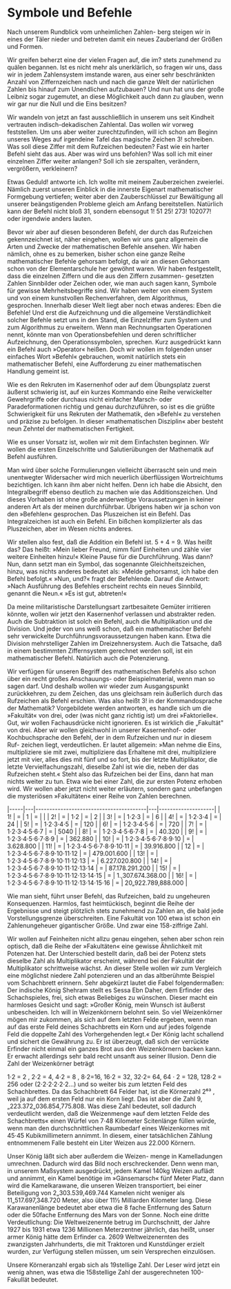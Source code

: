 # Symbole und Befehle

Nach unserem Rundblick vom unheimlichen Zahlen- berg steigen
wir in eines der Täler nieder und betreten damit ein neues
Zauberland der Größen und Formen.

Wir greifen beherzt eine der vielen Fragen auf, die im?
stets zunehmend zu quälen begannen. Ist es nicht mehr als
unerklärlich, so fragen wir uns, dass wir in jedem
Zahlensystem imstande waren, aus einer sehr beschränkten
Anzahl von Ziffernzeichen nach und nach die ganze Welt der
natürlichen Zahlen bis hinauf zum Unendlichen aufzubauen?
Und nun hat uns der große Leibniz sogar zugemutet, an
diese Möglichkeit auch dann zu glauben, wenn wir gar nur die
Null und die Eins besitzen?

Wir wandeln von jetzt an fast ausschließlich in unserem
uns seit Kindheit vertrauten indisch-dekadischen Zahlental.
Das wollen wir vorweg feststellen. Um uns aber weiter
zurechtzufinden, will ich schon am Beginn unseres Weges auf
irgendeine Tafel das magische Zeichen 3! schreiben. Was
soll diese Ziffer mit dem Rufzeichen bedeuten? Fast wie
ein harter Befehl sieht das aus. Aber was wird uns befohlen?
Was soll ich mit einer einzelnen Ziffer weiter anlangen?
Soll ich sie zerspalten, verändern, vergrößern, verkleinern?  <!--
Archaisch, Slur --> <!-- Bin ich im Negerland, wo ein Wilder mit
herrischer Geste einen bösen unartikulierten Laut aussLößt?-->  <!--
/Archaisch, Slur -->

Etwas Geduld! antworte ich. Ich wollte mit meinem
Zauberzeichen zweierlei. Nämlich zuerst unseren Einblick
in die innerste Eigenart mathematischer Formgebung
vertiefen; weiter aber den Zauberschlüssel zur Bewältigung
all unserer beängstigenden Probleme gleich am Anfang
bereitstellen. Natürlich kann der Befehl nicht bloß 31,
sondern ebensogut 1! 51 25! 273! 102077! oder irgendwie
anders lauten.

Bevor wir aber auf diesen besonderen Befehl, der durch das
Rufzeichen gekennzeichnet ist, näher eingehen, wollen wir
uns ganz allgemein die Arten und Zwecke der mathematischen
Befehle ansehen. Wir haben nämlich, ohne es zu bemerken,
bisher schon eine ganze Reihe mathematischer Befehle
gehorsam befolgt, da wir an diesen Gehorsam schon von der
Elementarschule <!-- arch --> her gewöhnt waren. Wir haben
festgestellt, dass die einzelnen Ziffern und die aus den
Ziffern zusammen- gesetzten Zahlen Sinnbilder oder Zeichen
oder, wie man auch sagen kann, Symbole für gewisse
Mehrheitsbegriffe sind. Wir haben weiter von einem System
und von einem kunstvollen Rechenverfahren, dem Algorithmus,
gesprochen. Innerhalb dieser Welt liegt aber noch etwas
anderes: Eben die Befehle! Und erst die Aufzeichnung und die
allgemeine Verständlichkeit solcher Befehle setzt uns in den
Stand, die Einzelziffer zum System und zum Algorithmus zu
erweitern. Wenn man Rechnungsarten Operationen nennt, könnte
man von Operationsbefehlen und deren schriftlicher
Aufzeichnung, den Operationssymbolen, sprechen. Kurz
ausgedrückt kann ein Befehl auch »Operator« heißen. Doch wir
wollen im folgenden unser einfaches Wort »Befehl«
gebrauchen, womit natürlich stets ein mathematischer Befehl,
eine Aufforderung zu einer mathematischen Handlung gemeint
ist.

Wie es den Rekruten im Kasernenhof oder auf dem Übungsplatz
zuerst äußerst schwierig ist, auf ein kurzes Kommando eine
Reihe verwickelter Gewehrgriffe oder durchaus nicht
einfacher Marsch- oder Paradeformationen richtig und genau
durchzuführen, so ist es die grüßte Schwierigkeit für uns
Rekruten der Mathematik, den »Befehl« zu verstehen und
präzise zu befolgen. In dieser »mathematischen Disziplin«
aber besteht neun Zehntel der mathematischen Fertigkeit.

Wie es unser Vorsatz ist, wollen wir mit dem Einfachsten
beginnen. Wir wollen die ersten Einzelschritte und
Salutierübungen der Mathematik auf Befehl ausführen.

Man wird über solche Formulierungen vielleicht überrascht
sein und mein unentwegter Widersacher wird mich neuerlich
überflüssigen Wortreichtums bezichtigen. Ich kann ihm aber
nicht helfen. Denn ich habe die Absicht, den Integralbegriff
ebenso deutlich zu machen wie das Additionszeichen. Und
dieses Vorhaben ist ohne große anderweitige Voraussetzungen
in keiner anderen Art als der meinen durchführbar. Übrigens
haben wir ja schon von den »Befehlen« gesprochen. Das
Pluszeichen ist ein Befehl. Das Integralzeichen ist auch
ein Befehl. Ein bißchen komplizierter als das Pluszeichen,
aber im Wesen nichts anderes.

Wir stellen also fest, daß die Addition ein Befehl ist.
5 + 4 = 9. Was heißt das? Das heißt: »Mein lieber Freund, nimm
fünf Einheiten und zähle vier weitere Einheiten hinzu!«
Kleine Pause für die Durchführung. Was dann? Nun, dann setzt
man ein Symbol, das sogenannte Gleichheitszeichen, hinzu,
was nichts anderes bedeutet als: »Melde gehorsamst, ich habe
den Befehl befolgt.« »Nun, und?« fragt der Befehlende.
Darauf die Antwort: »Nach Ausführung des Befehles erscheint
rechts ein neues Sinnbild, genannt die Neun.«
»Es ist gut, abtreten!«

Da meine militaristische Darstellungsart zartbesaitete
Gemüter irritieren könnte, wollen wir jetzt den Kasernenhof
verlassen und abstrakter reden. Auch die Subtraktion ist
solch ein Befehl, auch die Multiplikation und die
Division. Und jeder von uns weiß schon, daß ein
mathematischer Befehl sehr verwickelte
Durchführungsvoraussetzungen haben kann. Etwa die Division
mehrstelliger Zahlen im Dreizehnersystem. Auch die Tatsache,
daß in einem bestimmten Ziffernsystem gerechnet werden
soll, ist ein mathematischer Befehl. Natürlich auch die
Potenzierung.

Wir verfügen für unseren Begriff des mathematischen
Befehls also schon über ein recht großes Anschauungs- oder
Beispielmaterial, wenn man so sagen darf. Und deshalb wollen
wir wieder zum Ausgangspunkt zurückkehren, zu dem Zeichen,
das uns gleichsam rein äußerlich durch das Rufzeichen als Befehl
erschien. Was also heißt 3! in der Kommandosprache
der Mathematik? Vorgebildete werden antworten, es
handle sich um die »Fakultät« von drei, oder (was
nicht ganz richtig ist) um drei »Faktorielle«. Gut, wir
wollen Fachausdrücke nicht ignorieren. Es ist wirklich
die „Fakultät" von drei. Aber wir wollen gleichwohl
in unserer Kasernenhof- oder Kochbuchsprache den
Befehl, der in dem Rufzeichen und nur in diesem Ruf-
zeichen liegt, verdeutlichen. Er lautet allgemein: »Man
nehme die Eins, multipliziere sie mit zwei, multipliziere
das Erhaltene mit drei, multipliziere jetzt mit
vier, alles dies mit fünf und so fort, bis der letzte
Multiplikator, die letzte Vervielfachungszahl, dieselbe Zahl
ist wie die, neben der das Rufzeichen steht.« Steht
also das Rufzeichen bei der Eins, dann hat man nichts
weiter zu tun. Etwa wie bei einer Zahl, die zur ersten
Potenz erhoben wird. Wir wollen aber jetzt nicht weiter
erläutern, sondern ganz unbefangen die mysteriösen
»Fakultäten« einer Reihe von Zahlen berechnen.

|-----|---|----------------------------------------|---|--------------------|
| 1!  | = | 1                                      | = |                    |
| 2!  | = | 1⋅2                                    | = |                  2 |
| 3!  | = | 1⋅2⋅3                                  | = |                  6 |
| 4!  | = | 1⋅2⋅3⋅4                                | = |                 24 |
| 5!  | = | 1⋅2⋅3⋅4⋅5                              | = |                120 |
| 6!  | = | 1⋅2⋅3⋅4⋅5⋅6                            | = |                720 |
| 7!  | = | 1⋅2⋅3⋅4⋅5⋅6⋅7                          | = |               5040 |
| 8!  | = | 1⋅2⋅3⋅4⋅5⋅6⋅7⋅8                        | = |             40.320 |
| 9!  | = | 1⋅2⋅3⋅4⋅5⋅6⋅7⋅8⋅9                      | = |            362.880 |
| 10! | = | 1⋅2⋅3⋅4⋅5⋅6⋅7⋅8⋅9⋅10                   | = |          3.628.800 |
| 11! | = | 1⋅2⋅3⋅4⋅5⋅6⋅7⋅8⋅9⋅10⋅11                | = |         39.916.800 |
| 12  | = | 1⋅2⋅3⋅4⋅5⋅6⋅7⋅8⋅9⋅10⋅11⋅12             | = |        479.001.600 |
| 13! | = | 1⋅2⋅3⋅4⋅5⋅6⋅7⋅8⋅9⋅10⋅11⋅12⋅13          | = |      6.227.020.800 |
| 14! | = | 1⋅2⋅3⋅4⋅5⋅6⋅7⋅8⋅9⋅10⋅11⋅12⋅13⋅14       | = |     87.178.291.200 |
| 15! | = | 1⋅2⋅3⋅4⋅5⋅6⋅7⋅8⋅9⋅10⋅11⋅12⋅13⋅14⋅15    | = | 1.,307.674.368.00  |
| 16! | = | 1⋅2⋅3⋅4⋅5⋅6⋅7⋅8⋅9⋅10⋅11⋅12⋅13⋅14⋅15⋅16 | = | 20„922.789,888.000 |

Wie man sieht, führt unser Befehl, das Rufzeichen, bald zu
ungeheuren Konsequenzen. Harmlos, fast heimtückisch,
beginnt die Reihe der Ergebnisse und steigt plötzlich stets
zunehmend zu Zahlen an, die bald jede Vorstellungsgrenze
überschreiten. Eine Fakultät von 100 etwa ist schon ein
Zahlenungeheuer gigantischer Größe. Und zwar eine
158-ziffrige Zahl.

Wir wollen auf Feinheiten nicht allzu genau eingehen,
sehen aber schon rein optisch, daß die Reihe der
»Fakultäten« eine gewisse Ähnlichkeit mit Potenzen hat.
Der Unterschied bestellt darin, daß bei der Potenz stets
dieselbe Zahl als Multiplikator erscheint, während bei der
Fakultät der Multiplikator schrittweise wächst. An dieser
Stelle wollen wir zum Vergleich eine möglichst niedere Zahl
potenzieren und an das altberühmte Beispiel vom Schachbrett
erinnern. Sehr abgekürzt lautet die Fabel folgendermaßen:
Der indische König Shehram stellt es Sessa Ebn Daher, dem
Erfinder des Schachspieles, frei, sich etwas Beliebiges zu
wünschen. Dieser macht ein harmloses Gesicht und sagt:
»Großer König, mein Wunsch ist äußerst unbescheiden. Ich
will in Weizenkörnern belohnt sein. So viel Weizenkörner
mögen mir zukommen, als sich auf dem letzten Felde ergeben,
wenn man auf das erste Feld deines Schachbretts ein Korn und
auf jedes folgende Feld die doppelte Zahl des Vorhergehenden
legt.« Der König lacht schallend und sichert die Gewährung
zu. Er ist überzeugt, daß sich der verrückte Erfinder
nicht einmal ein ganzes Brot aus den Weizenkörnern backen
kann. Er erwacht allerdings sehr bald recht unsanft aus
seiner Illusion. Denn die Zahl der Weizenkörner beträgt

1⋅2 = 2 , 2⋅2 = 4, 4⋅2 = 8 , 8⋅2=16, 16⋅2 = 32, 32⋅2= 64,
64 ⋅ 2 = 128, 128⋅2 = 256 oder (2⋅2⋅2⋅2⋅2⋅2…) und
so weiter bis zum letzten Feld des Schachbrettes.
Da das Schachbrett 64 Felder hat, ist die Körnerzahl 2⁶³ ,
weil ja auf dem ersten Feld nur ein Korn liegt. Das ist aber
die Zahl 9,„223.372„036.854,775.808. Was diese Zahl
bedeutet, soll dadurch verdeutlicht werden, daß die
Weizenmenge »auf dem letzten Felde des Schachbretts« einen
Würfel von 7⋅48 Kilometer Scitenlänge füllen würde, wenn man
den durchschnittlichen Raumbedarf eines Weizenkornes mit
45⋅45 Kubikmillimetern annimmt. In diesem, einer
tatsächlichen Zählung entnommenem Falle besteht ein
Liter Weizen aus 22.000 Körnern.

Unser König läßt sich aber außerdem die Weizen- menge in
Kamelladungen umrechnen. Dadurch wird das Bild noch
erschreckender. Denn wenn man, in unserem Maßsystem
ausgedrückt, jedem Kamel 140kg Weizen auflädt und annimmt,
ein Kamel benötige im »Gänsemarsch« fünf Meter Platz, dann
wird die Kamelkarawane, die unseren Weizen transportiert,
bei einer Beteiligung von 2„303.539,469.744 Kamelen nicht
weniger als 11„517.697,348.720 Meter, also über 11½
Milliarden Kilometer lang. Diese Karawanenlänge bedeutet
aber etwa die 8 fache Entfernung des Saturn oder die 50fache
Entfernung des Mars von der Sonne. Noch eine dritte
Verdeutlichung: Die Weltweizenernte betrug im
Durchschnitt, der Jahre 1927 bis 1931 etwa 1236 Millionen
Meterzentner jährlich, das heißt, unser armer König hätte dem
Erfinder ca. 2609 Weltweizenernten des zwanzigsten
Jahrhunderts, die mit Traktoren und Kunstdünger erzielt
wurden, zur Verfügung stellen müssen, um sein Versprechen
einzulösen.

Unsere Körneranzahl ergab sich als 19stellige
Zahl. Der Leser wird jetzt ein wenig ahnen, was etwa die
158stellige Zahl der ausgerechneten 100-FakuIlät bedeutet.
